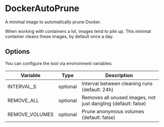 # DockerAutoPrune
A minimal image to automatically prune Docker.

When working with containers a lot, images tend to pile up. This minimal container cleans these images, by default once a day.

## Options

You can configure the tool via environment variables:

| Variable | Type | Description |
| ------------- | ------------- | ------------- |
| INTERVAL_S  | optional | Interval between cleaning runs (default: 24h) |
| REMOVE_ALL  | optional | Removes all unused images, not just dangling (default: false) |
| REMOVE_VOLUMES | optional | Prune anonymous volumes (default: false)|
